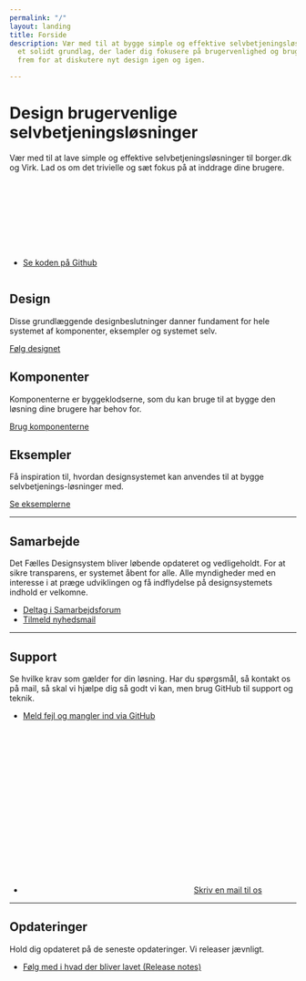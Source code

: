 ```yaml
---
permalink: "/"
layout: landing
title: Forside
description: Vær med til at bygge simple og effektive selvbetjeningsløsninger fra
  et solidt grundlag, der lader dig fokusere på brugervenlighed og brugerinddragelse
  frem for at diskutere nyt design igen og igen.

---
```


<div class="bg-alternative py-9">
<div class="container">
<div class="row">
<div class="col-12 col-lg-7">
<h1>Design brugervenlige selvbetjeningsløsninger</h1>
<p class="font-lead">
Vær med til at lave simple og effektive selvbetjeningsløsninger til borger.dk og Virk. Lad os om det trivielle og sæt fokus på at inddrage dine brugere.
</p>
<ul class="nobullet-list">
<li>
<a href="https://github.com/detfaellesdesignsystem/dkfds-components/" class="icon-link bold-link">Se koden på Github<svg class="icon-svg" focusable="false" aria-hidden="true" tabindex="-1"><use xlink:href="#open-in-new"></use></svg></a>
</li>
</ul>
</div>
<div class="col-12 col-lg-5 align-text-center">
<img id="designsystem-illustration" src="{{ site.baseurl }}/assets/img/descriptionimages/Forside_illu_virk.svg" alt="" class="d-none d-lg-inline-block">
</div>
</div>
</div>
</div>

<div class="container"> <div class="row py-9"> <div class="col-12 col-lg-4"> <h2 class="mt-0">Design</h2> <p>Disse grundlæggende designbeslutninger danner fundament for hele systemet af komponenter, eksempler og systemet selv.</p> <p><a href="/design/" class="bold-link">Følg designet</a></p> </div> <div class="col-12 col-lg-4"> <h2 class="mt-0">Komponenter</h2> <p>Komponenterne er byggeklodserne, som du kan bruge til at bygge den løsning dine brugere har behov for.</p> <p><a href="/komponenter/" class="bold-link">Brug komponenterne</a></p> </div> <div class="col-12 col-lg-4"> <h2 class="mt-0">Eksempler</h2> <p>Få inspiration til, hvordan designsystemet kan anvendes til at bygge selvbetjenings-løsninger med.</p> <p><a href="/eksempler/" class="bold-link">Se eksemplerne</a></p> </div> </div> <hr /> <div class="py-9"> <h2 class="mt-0">Samarbejde</h2> <p>Det Fælles Designsystem bliver løbende opdateret og vedligeholdt. For at sikre transparens, er systemet åbent for alle. Alle myndigheder med en interesse i at præge udviklingen og få indflydelse på designsystemets indhold er velkomne. </p> <ul class="nobullet-list"> <li><a href="/omdesignsystemet/samarbejdsforum/">Deltag i Samarbejdsforum</a></li> <li> <a href="/omdesignsystemet/nyhedsmail"> Tilmeld nyhedsmail </a> </li> </ul> </div> <hr /> <div class="py-9"> <h2 class="mt-0">Support</h2> <p>Se hvilke krav som gælder for din løsning. Har du spørgsmål, så kontakt os på mail, så skal vi hjælpe dig så godt vi kan, men brug GitHub til support og teknik.</p> <ul class="nobullet-list"> <li> <a href="https://github.com/detfaellesdesignsystem/dkfds-components/issues" class="icon-link"> Meld fejl og mangler ind via GitHub<svg class="icon-svg" focusable="false" aria-hidden="true" tabindex="-1"><use xlink:href="#open-in-new"></use></svg> </a> </li> <li><a href="mailto:fds@erst.dk" class="function-link"><svg class="icon-svg" focusable="false" aria-hidden="true" tabindex="-1"><use xlink:href="#email"></use></svg>Skriv en mail til os</a></li> </ul> </div> <hr /> <div class="pt-9"> <h2 class="mt-0">Opdateringer</h2> <p>Hold dig opdateret på de seneste opdateringer. Vi releaser jævnligt.</p> <ul class="nobullet-list"> <li><a href="/omdesignsystemet/releases/">Følg med i hvad der bliver lavet (Release notes)</a></li> </ul> </div> </div>
